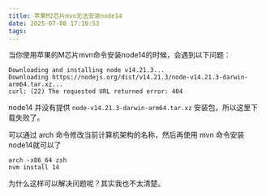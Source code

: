 ```yaml
---
title: 苹果M2芯片mvn无法安装node14
date: 2025-07-08 17:10:53
tags:
---
```


当你使用苹果的M芯片mvn命令安装node14的时候，会遇到以下问题：

```
Downloading and installing node v14.21.3...
Downloading https://nodejs.org/dist/v14.21.3/node-v14.21.3-darwin-arm64.tar.xz...
curl: (22) The requested URL returned error: 404
```

node14 并没有提供 `node-v14.21.3-darwin-arm64.tar.xz` 安装包，所以这里下载失败了。

可以通过 arch 命令修改当前计算机架构的名称，然后再使用 mvn 命令安装 node14就可以了

```shell
arch -x86_64 zsh
nvm install 14
```

为什么这样可以解决问题呢？其实我也不太清楚。
